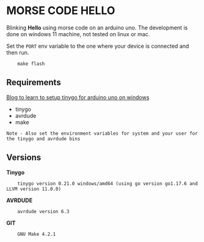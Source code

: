 MORSE CODE HELLO
================

Blinking **Hello** using morse code on an arduino uno. 
The development is done on windows 11 machine, not tested on linux or mac.

Set the `PORT` env variable to the one where your device is connected and then run.
```
    make flash
```

Requirements
------------

[Blog to learn to setup tinygo for arduino uno on windows](https://create.arduino.cc/projecthub/alankrantas/tinygo-on-arduino-uno-an-introduction-6130f6)

- tinygo
- avrdude
- make

`Note - Also set the environment variables for system and your user for the tinygo and avrdude bins`

Versions
--------
**Tinygo**
```
    tinygo version 0.21.0 windows/amd64 (using go version go1.17.6 and LLVM version 11.0.0)
```

**AVRDUDE**
```
    avrdude version 6.3
```

**GIT**
```
    GNU Make 4.2.1
```